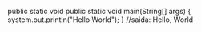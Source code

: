 public static void public static void main(String[] args) {
    system.out.println("Hello World");
}
//saida: Hello, World
